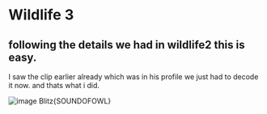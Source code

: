 # Wildlife 3
## following the details  we had in wildlife2 this is easy.

I saw the clip earlier already which was in his profile we just had to decode it now. and thats what i did.

![image](https://github.com/user-attachments/assets/9815cea9-2bf6-4b54-9abb-dbddf4408ad5)
Blitz{SOUNDOFOWL}
